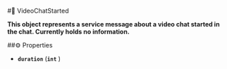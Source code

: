 #🔮 VideoChatStarted

**This object represents a service message about a video chat started in the chat. Currently holds no information.**

##⚙️ Properties

- **`duration`** (**`int`** )

